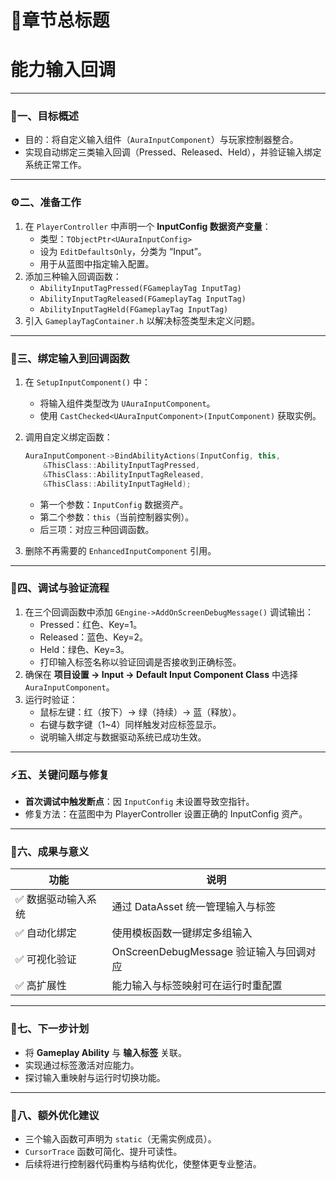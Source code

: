 # 🎯章节总标题

# 能力输入回调

------

### 🧩一、目标概述

- 目的：将自定义输入组件（`AuraInputComponent`）与玩家控制器整合。
- 实现自动绑定三类输入回调（Pressed、Released、Held），并验证输入绑定系统正常工作。

------

### ⚙️二、准备工作

1. 在 `PlayerController` 中声明一个 **InputConfig 数据资产变量**：
   - 类型：`TObjectPtr<UAuraInputConfig>`
   - 设为 `EditDefaultsOnly`，分类为 “Input”。
   - 用于从蓝图中指定输入配置。
2. 添加三种输入回调函数：
   - `AbilityInputTagPressed(FGameplayTag InputTag)`
   - `AbilityInputTagReleased(FGameplayTag InputTag)`
   - `AbilityInputTagHeld(FGameplayTag InputTag)`
3. 引入 `GameplayTagContainer.h` 以解决标签类型未定义问题。

------

### 🔗三、绑定输入到回调函数

1. 在 `SetupInputComponent()` 中：

   - 将输入组件类型改为 `UAuraInputComponent`。
   - 使用 `CastChecked<UAuraInputComponent>(InputComponent)` 获取实例。

2. 调用自定义绑定函数：

   ```cpp
   AuraInputComponent->BindAbilityActions(InputConfig, this, 
       &ThisClass::AbilityInputTagPressed,
       &ThisClass::AbilityInputTagReleased,
       &ThisClass::AbilityInputTagHeld);
   ```

   - 第一个参数：`InputConfig` 数据资产。
   - 第二个参数：`this`（当前控制器实例）。
   - 后三项：对应三种回调函数。

3. 删除不再需要的 `EnhancedInputComponent` 引用。

------

### 🧠四、调试与验证流程

1. 在三个回调函数中添加 `GEngine->AddOnScreenDebugMessage()` 调试输出：
   - Pressed：红色、Key=1。
   - Released：蓝色、Key=2。
   - Held：绿色、Key=3。
   - 打印输入标签名称以验证回调是否接收到正确标签。
2. 确保在 **项目设置 → Input → Default Input Component Class** 中选择 `AuraInputComponent`。
3. 运行时验证：
   - 鼠标左键：红（按下）→ 绿（持续）→ 蓝（释放）。
   - 右键与数字键（1~4）同样触发对应标签显示。
   - 说明输入绑定与数据驱动系统已成功生效。

------

### ⚡五、关键问题与修复

- **首次调试中触发断点**：因 `InputConfig` 未设置导致空指针。
- 修复方法：在蓝图中为 PlayerController 设置正确的 InputConfig 资产。

------

### 🧩六、成果与意义

| 功能               | 说明                                    |
| ------------------ | --------------------------------------- |
| ✅ 数据驱动输入系统 | 通过 DataAsset 统一管理输入与标签       |
| ✅ 自动化绑定       | 使用模板函数一键绑定多组输入            |
| ✅ 可视化验证       | OnScreenDebugMessage 验证输入与回调对应 |
| ✅ 高扩展性         | 能力输入与标签映射可在运行时重配置      |

------

### 🚀七、下一步计划

- 将 **Gameplay Ability** 与 **输入标签** 关联。
- 实现通过标签激活对应能力。
- 探讨输入重映射与运行时切换功能。

------

### 🧱八、额外优化建议

- 三个输入函数可声明为 `static`（无需实例成员）。
- `CursorTrace` 函数可简化、提升可读性。
- 后续将进行控制器代码重构与结构优化，使整体更专业整洁。